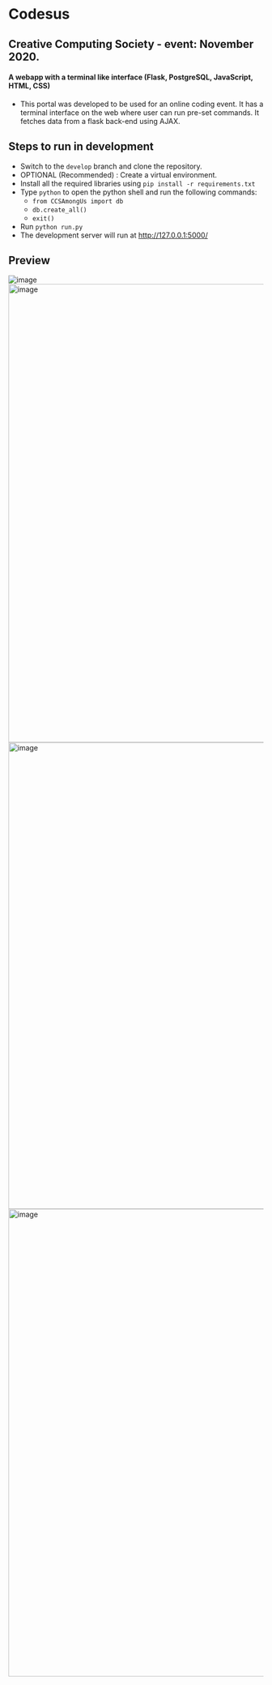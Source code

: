 # Codesus

## Creative Computing Society - event: November 2020.
#### A webapp with a terminal like interface (Flask, PostgreSQL, JavaScript, HTML, CSS)
- This portal was developed to be used for an online coding event. It has a terminal interface on the web where user can run pre-set
commands. It fetches data from a flask back-end using AJAX.

## Steps to run in development
- Switch to the `develop` branch and clone the repository.
- OPTIONAL (Recommended) : Create a virtual environment.
- Install all the required libraries using `pip install -r requirements.txt`
- Type `python` to open the python shell and run the following commands:
  - `from CCSAmongUs import db`
  - `db.create_all()`
  - `exit()`
- Run `python run.py`
- The development server will run at http://127.0.0.1:5000/

## Preview
![image](https://user-images.githubusercontent.com/55579405/180664855-714a6858-490b-490b-8bb9-85ba78faac8e.png)
<img width="905" alt="image" src="https://user-images.githubusercontent.com/55579405/180665578-40739660-4977-4f99-af24-7f8b49b23fa6.png">
<img width="921" alt="image" src="https://user-images.githubusercontent.com/55579405/180665640-d9c3717c-64dc-48a5-9232-5302680c8537.png">
<img width="923" alt="image" src="https://user-images.githubusercontent.com/55579405/180665675-a380ee49-34e3-446f-a53d-0b5cb7c80030.png">

